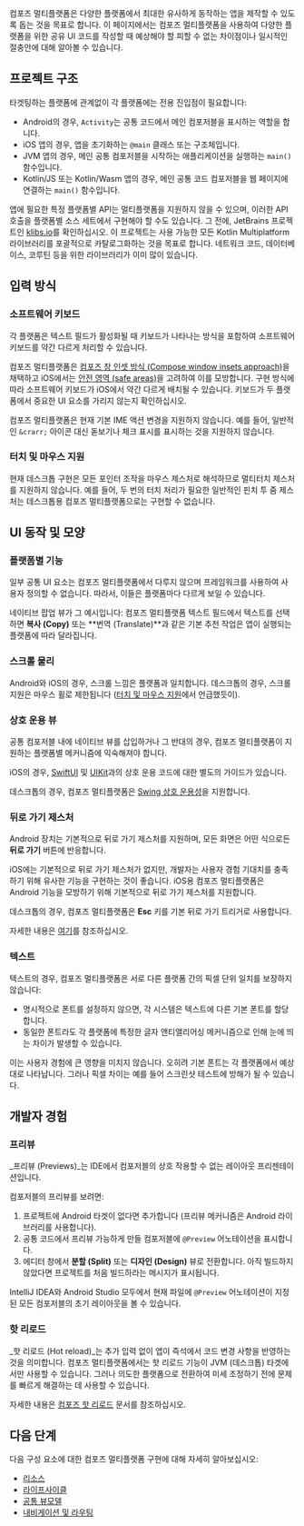 [//]: # (title: 다양한 플랫폼에서의 기본 UI 동작)

컴포즈 멀티플랫폼은 다양한 플랫폼에서 최대한 유사하게 동작하는 앱을 제작할 수 있도록 돕는 것을 목표로 합니다.
이 페이지에서는 컴포즈 멀티플랫폼을 사용하여 다양한 플랫폼을 위한 공유 UI 코드를 작성할 때 예상해야 할
피할 수 없는 차이점이나 일시적인 절충안에 대해 알아볼 수 있습니다.

## 프로젝트 구조

타겟팅하는 플랫폼에 관계없이 각 플랫폼에는 전용 진입점이 필요합니다:

*   Android의 경우, `Activity`는 공통 코드에서 메인 컴포저블을 표시하는 역할을 합니다.
*   iOS 앱의 경우, 앱을 초기화하는 `@main` 클래스 또는 구조체입니다.
*   JVM 앱의 경우, 메인 공통 컴포저블을 시작하는 애플리케이션을 실행하는 `main()` 함수입니다.
*   Kotlin/JS 또는 Kotlin/Wasm 앱의 경우, 메인 공통 코드 컴포저블을 웹 페이지에 연결하는 `main()` 함수입니다.

앱에 필요한 특정 플랫폼별 API는 멀티플랫폼을 지원하지 않을 수 있으며,
이러한 API 호출을 플랫폼별 소스 세트에서 구현해야 할 수도 있습니다.
그 전에, JetBrains 프로젝트인 [klibs.io](https://klibs.io/)를 확인하십시오. 이 프로젝트는 사용 가능한 모든 Kotlin Multiplatform 라이브러리를
포괄적으로 카탈로그화하는 것을 목표로 합니다.
네트워크 코드, 데이터베이스, 코루틴 등을 위한 라이브러리가 이미 많이 있습니다.

## 입력 방식

### 소프트웨어 키보드

각 플랫폼은 텍스트 필드가 활성화될 때 키보드가 나타나는 방식을 포함하여 소프트웨어 키보드를 약간 다르게 처리할 수 있습니다.

컴포즈 멀티플랫폼은 [컴포즈 창 인셋 방식 (Compose window insets approach)](https://developer.android.com/develop/ui/compose/system/insets)을 채택하고
iOS에서는 [안전 영역 (safe areas)](https://developer.apple.com/documentation/UIKit/positioning-content-relative-to-the-safe-area)을 고려하여 이를 모방합니다.
구현 방식에 따라 소프트웨어 키보드가 iOS에서 약간 다르게 배치될 수 있습니다.
키보드가 두 플랫폼에서 중요한 UI 요소를 가리지 않는지 확인하십시오.

컴포즈 멀티플랫폼은 현재 기본 IME 액션 변경을 지원하지 않습니다. 예를 들어,
일반적인 `&crarr;` 아이콘 대신 돋보기나 체크 표시를 표시하는 것을 지원하지 않습니다.

### 터치 및 마우스 지원

현재 데스크톱 구현은 모든 포인터 조작을 마우스 제스처로 해석하므로
멀티터치 제스처를 지원하지 않습니다.
예를 들어, 두 번의 터치 처리가 필요한 일반적인 핀치 투 줌 제스처는
데스크톱용 컴포즈 멀티플랫폼으로는 구현할 수 없습니다.

## UI 동작 및 모양

### 플랫폼별 기능

일부 공통 UI 요소는 컴포즈 멀티플랫폼에서 다루지 않으며 프레임워크를 사용하여 사용자 정의할 수 없습니다.
따라서, 이들은 플랫폼마다 다르게 보일 수 있습니다.

네이티브 팝업 뷰가 그 예시입니다:
컴포즈 멀티플랫폼 텍스트 필드에서 텍스트를 선택하면 **복사 (Copy)** 또는 **번역 (Translate)**과 같은 기본 추천 작업은
앱이 실행되는 플랫폼에 따라 달라집니다.

### 스크롤 물리

Android와 iOS의 경우, 스크롤 느낌은 플랫폼과 일치합니다.
데스크톱의 경우, 스크롤 지원은 마우스 휠로 제한됩니다 ([터치 및 마우스 지원](#touch-and-mouse-support)에서 언급했듯이).

### 상호 운용 뷰

공통 컴포저블 내에 네이티브 뷰를 삽입하거나 그 반대의 경우,
컴포즈 멀티플랫폼이 지원하는 플랫폼별 메커니즘에 익숙해져야 합니다.

iOS의 경우, [SwiftUI](compose-swiftui-integration.md) 및 [UIKit](compose-uikit-integration.md)과의 상호 운용 코드에 대한 별도의 가이드가 있습니다.

데스크톱의 경우, 컴포즈 멀티플랫폼은 [Swing 상호 운용성](compose-desktop-swing-interoperability.md)을 지원합니다.

### 뒤로 가기 제스처

Android 장치는 기본적으로 뒤로 가기 제스처를 지원하며, 모든 화면은 어떤 식으로든 **뒤로 가기** 버튼에 반응합니다.

iOS에는 기본적으로 뒤로 가기 제스처가 없지만, 개발자는 사용자 경험 기대치를 충족하기 위해 유사한 기능을 구현하는 것이 좋습니다.
iOS용 컴포즈 멀티플랫폼은 Android 기능을 모방하기 위해 기본적으로 뒤로 가기 제스처를 지원합니다.

데스크톱의 경우, 컴포즈 멀티플랫폼은 **Esc** 키를 기본 뒤로 가기 트리거로 사용합니다.

자세한 내용은 [여기](compose-navigation.md#back-gesture)를 참조하십시오.

### 텍스트

텍스트의 경우, 컴포즈 멀티플랫폼은 서로 다른 플랫폼 간의 픽셀 단위 일치를 보장하지 않습니다:

*   명시적으로 폰트를 설정하지 않으면, 각 시스템은 텍스트에 다른 기본 폰트를 할당합니다.
*   동일한 폰트라도 각 플랫폼에 특정한 글자 앤티앨리어싱 메커니즘으로 인해 눈에 띄는 차이가 발생할 수 있습니다.

이는 사용자 경험에 큰 영향을 미치지 않습니다. 오히려 기본 폰트는 각 플랫폼에서 예상대로 나타납니다.
그러나 픽셀 차이는 예를 들어 스크린샷 테스트에 방해가 될 수 있습니다.

<!-- this should be covered in benchmarking, not as a baseline Compose Multiplatform limitation
### Initial performance

On iOS, you may notice a delay in the initial performance of individual screens compared to Android.
This can happen because Compose Multiplatform compiles UI shaders on demand.
So, if a particular shader is not cached yet, compiling it may delay rendering of a scene.

This issue affects only the first launch of each screen.
Once all necessary shaders are cached, subsequent launches are not delayed by compilation.
-->

## 개발자 경험

### 프리뷰

_프리뷰 (Previews)_는 IDE에서 컴포저블의 상호 작용할 수 없는 레이아웃 프리젠테이션입니다.

컴포저블의 프리뷰를 보려면:

1.  프로젝트에 Android 타겟이 없다면 추가합니다 (프리뷰 메커니즘은 Android 라이브러리를 사용합니다).
2.  공통 코드에서 프리뷰 가능하게 만들 컴포저블에 `@Preview` 어노테이션을 표시합니다.
3.  에디터 창에서 **분할 (Split)** 또는 **디자인 (Design)** 뷰로 전환합니다.
    아직 빌드하지 않았다면 프로젝트를 처음 빌드하라는 메시지가 표시됩니다.

IntelliJ IDEA와 Android Studio 모두에서 현재 파일에 `@Preview` 어노테이션이 지정된 모든 컴포저블의 초기 레이아웃을 볼 수 있습니다.

### 핫 리로드

_핫 리로드 (Hot reload)_는 추가 입력 없이 앱이 즉석에서 코드 변경 사항을 반영하는 것을 의미합니다.
컴포즈 멀티플랫폼에서는 핫 리로드 기능이 JVM (데스크톱) 타겟에서만 사용할 수 있습니다.
그러나 의도한 플랫폼으로 전환하여 미세 조정하기 전에 문제를 빠르게 해결하는 데 사용할 수 있습니다.

자세한 내용은 [컴포즈 핫 리로드](compose-hot-reload.md) 문서를 참조하십시오.

## 다음 단계

다음 구성 요소에 대한 컴포즈 멀티플랫폼 구현에 대해 자세히 알아보십시오:
*   [리소스](compose-multiplatform-resources.md)
*   [라이프사이클](compose-lifecycle.md)
*   [공통 뷰모델](compose-viewmodel.md)
*   [내비게이션 및 라우팅](compose-navigation-routing.md)